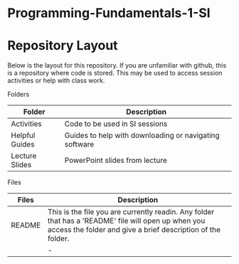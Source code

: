 # Programming-Fundamentals-1-SI

# Repository Layout
Below is the layout for this repository. If you are unfamiliar with github, this is a repository where code is stored. This may be used to access session activities or help with class work.

Folders

|Folder                  |Description                                             |
|------------------------|--------------------------------------------------------|
|Activities              |Code to be used in SI sessions                          |
|Helpful Guides          |Guides to help with downloading or navigating software  |
|Lecture Slides          |PowerPoint slides from lecture                          |

Files

|Files                   |Description                                                                       |
|------------------------|----------------------------------------------------------------------------------|
|README                  |This is the file you are currently readin. Any folder that has a 'README' file will open up when you access the folder and give a brief description of the folder. |
|                        |-    |
